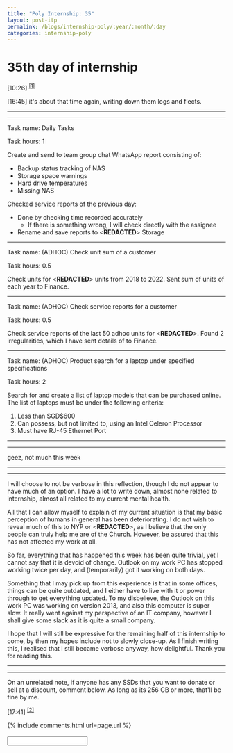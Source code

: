 ```yaml
---
title: "Poly Internship: 35"
layout: post-itp
permalink: /blogs/internship-poly/:year/:month/:day
categories: internship-poly
---
```

# 35th day of internship

<span class="timestamp">[10:26]</span> <sup><a href="#1">[1]</a></sup> 

<span class="timestamp">[16:45]</span> it's about that time again, writing down them logs and flects.

---
---

Task name: Daily Tasks

Task hours: 1

Create and send to team group chat WhatsApp report consisting of:
 - Backup status tracking of NAS
 - Storage space warnings
 - Hard drive temperatures
 - Missing NAS

Checked service reports of the previous day:
 - Done by checking time recorded accurately
    - If there is something wrong, I will check directly with the assignee
 - Rename and save reports to <span class="disable-selection" ondblclick="this.innerHTML='Infospace'"><**REDACTED**></span> Storage

--- 

Task name: (ADHOC) Check unit sum of a customer

Task hours: 0.5

Check units for <span class="disable-selection" ondblclick="this.innerHTML='Daniel Teo & Associates Pte Ltd'"><**REDACTED**></span> units from 2018 to 2022. Sent sum of units of each year to Finance.

---

Task name: (ADHOC) Check service reports for a customer

Task hours: 0.5

Check service reports of the last 50 adhoc units for <span class="disable-selection" ondblclick="this.innerHTML='Hikari Automation Systems Pte Ltd'"><**REDACTED**></span>. Found 2 irregularities, which I have sent details of to Finance.

---

Task name: (ADHOC) Product search for a laptop under specified specifications

Task hours: 2

Search for and create a list of laptop models that can be purchased online. The list of laptops must be under the following criteria:
1. Less than SGD$600
1. Can possess, but not limited to, using an Intel Celeron Processor
1. Must have RJ-45 Ethernet Port

---
---

geez, not much this week

---
---

I will choose to not be verbose in this reflection, though I do not appear to have much of an option. I have a lot to write down, almost none related to internship, almost all related to my current mental health. 

All that I can allow myself to explain of my current situation is that my basic perception of humans in general has been deteriorating. I do not wish to reveal much of this to NYP or <span class="disable-selection" ondblclick="this.innerHTML='Infospace'"><**REDACTED**></span>, as I believe that the only people can truly help me are of the Church. However, be assured that this has not affected my work at all.

So far, everything that has happened this week has been quite trivial, yet I cannot say that it is devoid of change. Outlook on my work PC has stopped working twice per day, and (temporarily) got it working on both days. 

Something that I may pick up from this experience is that in some offices, things can be quite outdated, and I either have to live with it or power through to get everything updated. To my disbelieve, the Outlook on this work PC was working on version 2013, and also this computer is super slow. It really went against my perspective of an IT company, however I shall give some slack as it is quite a small company.

I hope that I will still be expressive for the remaining half of this internship to come, by then my hopes include not to slowly close-up. As I finish writing this, I realised that I still became verbose anyway, how delightful. Thank you for reading this.

---
---

On an unrelated note, if anyone has any SSDs that you want to donate or sell at a discount, comment below. As long as its 256 GB or more, that'll be fine by me.

<span class="timestamp">[17:41]</span> <sup><a href="#2">[2]</a></sup> 

{% include comments.html url=page.url %}
<br><br>
<input id="password-input" type="password" class="text-secret" onkeyup="unlock()">

<span class="disable-selection" id="truth" style="display:none;"><sup id="1">[1]</sup> i'm not coming to pm today, and i don't think i'm coming to oikos tomorrow. bsdfuogbsdfoupgbsopuboaufgoa;dfuibga[f'obngi[oafubgouiadfbgao yeah im not okay. its so funny, i have many malicious thoughts against humanity but i don't have the power to do so.<br><br><sup id="2">[2]</sup> i don't want to go later. if i go, i'll come by, look at people, fail at trying to understand them, spew all kinds of bullshit to make it look like i fit in. i feel like i'm someone who i'm not supposed to be. i don't want the people around me to conform to me because of my flaws or be inconvenienced. i think they are better off without me. because i love my brothers & sisters in Christ, i want to leave them to make them happier<br><br>...<br><br>...<br><br>...but i don't want to leave. if i leave, i know that it would make them sad. what the actual fuck. how to win in this situation. GOD <span style="font-size:150%;">HOW</span> <SPAN STYLE="FONT-SIZE:200%">HOW TO FIGHT THROUGH MY OWN LIES</SPAN><br><br>i'm splitting apart</span>